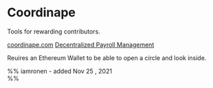 # Coordinape
Tools for rewarding contributors.

[coordinape.com](https://coordinape.com/)
[Decentralized Payroll Management](https://coordinape.com/)

Reuires an Ethereum Wallet to be able to open a circle and look inside.

%%
iamronen - added Nov 25 , 2021  
%%
